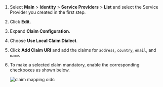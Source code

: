 1.	Select **Main** > **Identity** > **Service Providers** > **List** and select the Service Provider you created in the first step.

2.	Click **Edit**.

3.	Expand **Claim Configuration**. 

4.	Choose **Use Local Claim Dialect**.

5.	Click **Add Claim URI** and add the claims for `address`, `country`, `email`, and `name`.

6.	To make a selected claim mandatory, enable the corresponding checkboxes as shown below.

	![claim mapping oidc](../../../assets/img/fragments/claim-mapping-oidc.png)